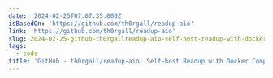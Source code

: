 ```yaml
---
date: '2024-02-25T07:07:35.000Z'
isBasedOn: 'https://github.com/th0rgall/readup-aio'
link: 'https://github.com/th0rgall/readup-aio'
slug: 2024-02-25-github-th0rgallreadup-aio-self-host-readup-with-docker-compose
tags:
  - code
title: 'GitHub - th0rgall/readup-aio: Self-host Readup with Docker Compose'
---
```


